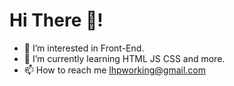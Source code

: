 
# Hi There 🙈!
+ 👀 I’m interested in Front-End.
+ 🌱 I’m currently learning HTML JS CSS and more.
+ 📫 How to reach me lhpworking@gmail.com

<!---
lhpworking/lhpworking is a ✨ special ✨ repository because its `README.md` (this file) appears on your GitHub profile.
You can click the Preview link to take a look at your changes.
--->
